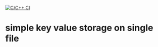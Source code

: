 [![C/C++ CI](https://github.com/Miezhiko/hodl/actions/workflows/c-cpp.yml/badge.svg)](https://github.com/Miezhiko/hodl/actions/workflows/c-cpp.yml)

# simple key value storage on single file
